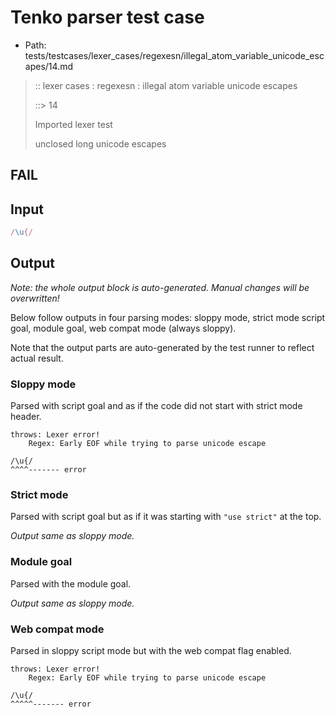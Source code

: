 # Tenko parser test case

- Path: tests/testcases/lexer_cases/regexesn/illegal_atom_variable_unicode_escapes/14.md

> :: lexer cases : regexesn : illegal atom variable unicode escapes
>
> ::> 14
>
> Imported lexer test
>
> unclosed long unicode escapes

## FAIL

## Input

`````js
/\u{/
`````

## Output

_Note: the whole output block is auto-generated. Manual changes will be overwritten!_

Below follow outputs in four parsing modes: sloppy mode, strict mode script goal, module goal, web compat mode (always sloppy).

Note that the output parts are auto-generated by the test runner to reflect actual result.

### Sloppy mode

Parsed with script goal and as if the code did not start with strict mode header.

`````
throws: Lexer error!
    Regex: Early EOF while trying to parse unicode escape

/\u{/
^^^^------- error
`````

### Strict mode

Parsed with script goal but as if it was starting with `"use strict"` at the top.

_Output same as sloppy mode._

### Module goal

Parsed with the module goal.

_Output same as sloppy mode._

### Web compat mode

Parsed in sloppy script mode but with the web compat flag enabled.

`````
throws: Lexer error!
    Regex: Early EOF while trying to parse unicode escape

/\u{/
^^^^^------- error
`````

